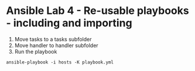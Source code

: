# Ansible Lab 4 - Re-usable playbooks - including and importing

1. Move tasks to a tasks subfolder
2. Move handler to handler subfolder
3. Run the playbook

``` shell
ansible-playbook -i hosts -K playbook.yml
```